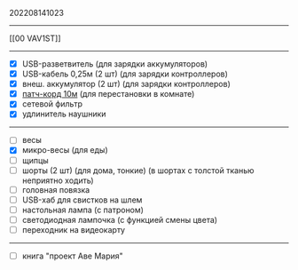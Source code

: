 202208141023
***
[[00 VAV1ST]]
***
- [x] USB-разветвитель (для зарядки аккумуляторов)
- [x] USB-кабель 0,25м (2 шт) (для зарядки контроллеров)
- [x] внеш. аккумулятор (2 шт) (для зарядки контроллеров)
- [x] [патч-корд 10м](https://www.dns-shop.ru/product/e62e52c7f2121b80/patc-kord-dexp-htspcsst71000/) (для перестановки в комнате)
- [x] сетевой фильтр
- [x] удлинитель наушники
***
- [ ] весы
- [x] микро-весы (для еды) 
- [ ] щипцы
- [ ] шорты (2 шт) (для дома, тонкие) (в шортах с толстой тканью неприятно ходить)
- [ ] головная повязка
- [ ] USB-хаб для свистков на шлем
- [ ] настольная лампа (с патроном)
- [ ] светодиодная лампочка (с функцией смены цвета)
- [ ] переходник на видеокарту
***
- [ ] книга "проект Аве Мария"